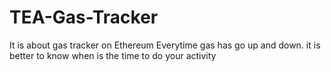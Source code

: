 # TEA-Gas-Tracker
It is about gas tracker on Ethereum
Everytime gas has go up and down. it is better to know when is the time to do your activity
